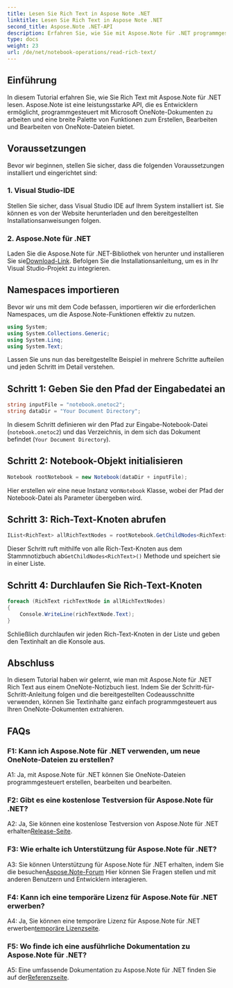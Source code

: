 ```yaml
---
title: Lesen Sie Rich Text in Aspose Note .NET
linktitle: Lesen Sie Rich Text in Aspose Note .NET
second_title: Aspose.Note .NET-API
description: Erfahren Sie, wie Sie mit Aspose.Note für .NET programmgesteuert Rich Text aus OneNote-Notizbüchern lesen. Folgen Sie unserer Schritt-für-Schritt-Anleitung für eine einfache Integration.
type: docs
weight: 23
url: /de/net/notebook-operations/read-rich-text/
---
```

## Einführung

In diesem Tutorial erfahren Sie, wie Sie Rich Text mit Aspose.Note für .NET lesen. Aspose.Note ist eine leistungsstarke API, die es Entwicklern ermöglicht, programmgesteuert mit Microsoft OneNote-Dokumenten zu arbeiten und eine breite Palette von Funktionen zum Erstellen, Bearbeiten und Bearbeiten von OneNote-Dateien bietet.

## Voraussetzungen

Bevor wir beginnen, stellen Sie sicher, dass die folgenden Voraussetzungen installiert und eingerichtet sind:

### 1. Visual Studio-IDE

Stellen Sie sicher, dass Visual Studio IDE auf Ihrem System installiert ist. Sie können es von der Website herunterladen und den bereitgestellten Installationsanweisungen folgen.

### 2. Aspose.Note für .NET

 Laden Sie die Aspose.Note für .NET-Bibliothek von herunter und installieren Sie sie[Download-Link](https://releases.aspose.com/note/net/). Befolgen Sie die Installationsanleitung, um es in Ihr Visual Studio-Projekt zu integrieren.

## Namespaces importieren

Bevor wir uns mit dem Code befassen, importieren wir die erforderlichen Namespaces, um die Aspose.Note-Funktionen effektiv zu nutzen.

```csharp
using System;
using System.Collections.Generic;
using System.Linq;
using System.Text;
```

Lassen Sie uns nun das bereitgestellte Beispiel in mehrere Schritte aufteilen und jeden Schritt im Detail verstehen.

## Schritt 1: Geben Sie den Pfad der Eingabedatei an

```csharp
string inputFile = "notebook.onetoc2";
string dataDir = "Your Document Directory";
```

In diesem Schritt definieren wir den Pfad zur Eingabe-Notebook-Datei (`notebook.onetoc2`) und das Verzeichnis, in dem sich das Dokument befindet (`Your Document Directory`).

## Schritt 2: Notebook-Objekt initialisieren

```csharp
Notebook rootNotebook = new Notebook(dataDir + inputFile);
```

 Hier erstellen wir eine neue Instanz von`Notebook` Klasse, wobei der Pfad der Notebook-Datei als Parameter übergeben wird.

## Schritt 3: Rich-Text-Knoten abrufen

```csharp
IList<RichText> allRichTextNodes = rootNotebook.GetChildNodes<RichText>();
```

 Dieser Schritt ruft mithilfe von alle Rich-Text-Knoten aus dem Stammnotizbuch ab`GetChildNodes<RichText>()` Methode und speichert sie in einer Liste.

## Schritt 4: Durchlaufen Sie Rich-Text-Knoten

```csharp
foreach (RichText richTextNode in allRichTextNodes)
{
    Console.WriteLine(richTextNode.Text);
}
```

Schließlich durchlaufen wir jeden Rich-Text-Knoten in der Liste und geben den Textinhalt an die Konsole aus.

## Abschluss

In diesem Tutorial haben wir gelernt, wie man mit Aspose.Note für .NET Rich Text aus einem OneNote-Notizbuch liest. Indem Sie der Schritt-für-Schritt-Anleitung folgen und die bereitgestellten Codeausschnitte verwenden, können Sie Textinhalte ganz einfach programmgesteuert aus Ihren OneNote-Dokumenten extrahieren.

## FAQs

### F1: Kann ich Aspose.Note für .NET verwenden, um neue OneNote-Dateien zu erstellen?

A1: Ja, mit Aspose.Note für .NET können Sie OneNote-Dateien programmgesteuert erstellen, bearbeiten und bearbeiten.

### F2: Gibt es eine kostenlose Testversion für Aspose.Note für .NET?

A2: Ja, Sie können eine kostenlose Testversion von Aspose.Note für .NET erhalten[Release-Seite](https://releases.aspose.com/).

### F3: Wie erhalte ich Unterstützung für Aspose.Note für .NET?

 A3: Sie können Unterstützung für Aspose.Note für .NET erhalten, indem Sie die besuchen[Aspose.Note-Forum](https://forum.aspose.com/c/note/28) Hier können Sie Fragen stellen und mit anderen Benutzern und Entwicklern interagieren.

### F4: Kann ich eine temporäre Lizenz für Aspose.Note für .NET erwerben?

 A4: Ja, Sie können eine temporäre Lizenz für Aspose.Note für .NET erwerben[temporäre Lizenzseite](https://purchase.aspose.com/temporary-license/).

### F5: Wo finde ich eine ausführliche Dokumentation zu Aspose.Note für .NET?

 A5: Eine umfassende Dokumentation zu Aspose.Note für .NET finden Sie auf der[Referenzseite](https://reference.aspose.com/note/net/).